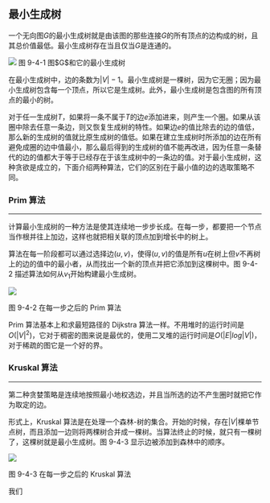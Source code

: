 <!-- @format -->

## 最小生成树

一个无向图$G$的最小生成树就是由该图的那些连接$G$的所有顶点的边构成的树，且其总价值最低。最小生成树存在当且仅当$G$是连通的。

<image src="../../../Assets/Images/ch9/9-4-1.png" />
图 9-4-1 图$G$和它的最小生成树

在最小生成树中，边的条数为$|V|-1$。最小生成树是一棵树，因为它无圈；因为最小生成树包含每一个顶点，所以它是生成树。此外，最小生成树是包含图的所有顶点的最小的树。

对于任一生成树$T$，如果将一条不属于$T$的边$e$添加进来，则产生一个圈。如果从该圈中除去任意一条边，则又恢复生成树的特性。如果边$e$的值比除去的边的值低，那么新的生成树的值就比原生成树的值低。如果在建立生成树时所添加的边在所有避免成圈的边中值最小，那么最后得到的生成树的值不能再改进，因为任意一条替代的边的值都大于等于已经存在于该生成树中的一条边的值。对于最小生成树，这种贪欲是成立的，下面介绍两种算法，它们的区别在于最小值的边的选取策略不同。

### Prim 算法

---

计算最小生成树的一种方法是使其连续地一步步长成。在每一步，都要把一个节点当作根并往上加边，这样也就把相关联的顶点加到增长中的树上。

算法在每一阶段都可以通过选择边$(u,v)$，使得$(u,v)$的值是所有$u$在树上但$v$不再树上的边的值中的最小者，从而找出一个新的顶点并把它添加到这棵树中。图 9-4-2 描述算法如何从$v_1$开始构建最小生成树。

<image src="../../../Assets/Images/ch9/9-4-2.png">

图 9-4-2 在每一步之后的 Prim 算法

Prim 算法基本上和求最短路径的 Dijkstra 算法一样。不用堆时的运行时间是$O(|V|^2)$，它对于稠密的图来说是最优的，使用二叉堆的运行时间是$O(|E|log|V|)$，对于稀疏的图它是一个好的界。

### Kruskal 算法

---

第二种贪婪策略是连续地按照最小地权选边，并且当所选的边不产生圈时就把它作为取定的边。

形式上，Kruskal 算法是在处理一个森林-树的集合。开始的时候，存在$|V|$棵单节点树，而且添加一边则将两棵树合并成一棵树。当算法终止的时候，就只有一棵树了，这棵树就是最小生成树。图 9-4-3 显示边被添加到森林中的顺序。

<image src="../../../Assets/Images/ch9/9-4-3.png"/>

图 9-4-3 在每一步之后的 Kruskal 算法

我们
